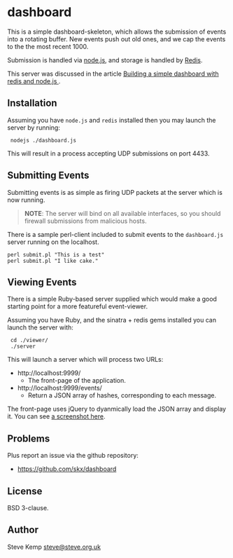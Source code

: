 dashboard
=========

This is a simple dashboard-skeleton, which allows the submission of
events into a rotating buffer.  New events push out old ones, and
we cap the events to the the most recent 1000.

Submission is handled via [node.js](http://nodejs.org), and storage is handled
by [Redis](http://redis.io/).

This server was discussed in the article [Building a simple dashboard with redis and node.js ](http://www.debian-administration.org/article/682).



Installation
------------

Assuming you have `node.js` and `redis` installed then you may launch
the server by running:

     nodejs ./dashboard.js

This will result in a process accepting UDP submissions on port 4433.



Submitting Events
-----------------

Submitting events is as simple as firing UDP packets at the server which
is now running.

> **NOTE**:  The server will bind on all available interfaces, so you should firewall submissions from malicious hosts.

There is a sample perl-client included to submit events to the `dashboard.js` server
running on the localhost.

    perl submit.pl "This is a test"
    perl submit.pl "I like cake."


Viewing Events
--------------

There is a simple Ruby-based server supplied which would make a good
starting point for a more featureful event-viewer.

Assuming you have Ruby, and the sinatra + redis gems installed you can
launch the server with:

     cd ./viewer/
     ./server

This will launch a server which will process two URLs:

*  http://localhost:9999/
   *  The front-page of the application.
*  http://localhost:9999/events/
   *  Return a JSON array of hashes, corresponding to each message.

The front-page uses jQuery to dyanmically load the JSON array and display it.  You
can see [a screenshot here](https://raw.github.com/skx/dashboard/master/viewer/screenshot.png).


Problems
--------

Plus report an issue via the github repository:

* https://github.com/skx/dashboard



License
-------

BSD 3-clause.


Author
------

Steve Kemp <steve@steve.org.uk>
